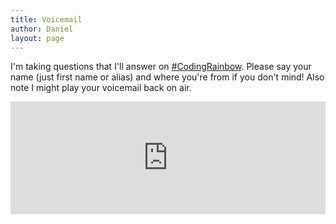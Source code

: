 ```yaml
---
title: Voicemail
author: Daniel
layout: page
---
```


<p>I'm taking questions that I'll answer on <a href="https://www.youtube.com/user/shiffman">#CodingRainbow</a>.  Please say your name (just first name or alias) and where you're from if you don't mind!  Also note I might play your voicemail back on air.</p> 

<p><iframe src="https://www.speakpipe.com/widget/inline/f9myomwkse1tp3l1yuo3cp4trnmzwzpy" frameborder="0" width="100%" height="180px"></iframe></p>
